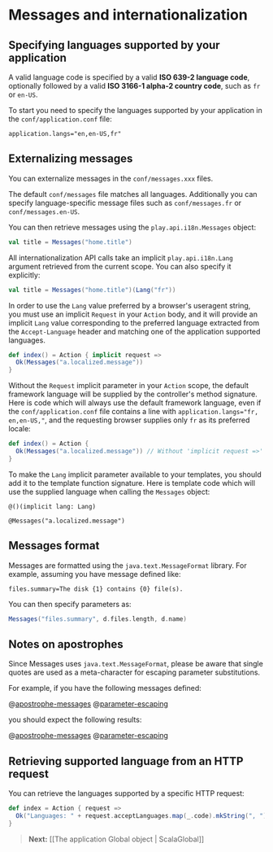 <!--- Copyright (C) 2009-2013 Typesafe Inc. <http://www.typesafe.com> -->
# Messages and internationalization

## Specifying languages supported by your application

A valid language code is specified by a valid **ISO 639-2 language code**, optionally followed by a valid **ISO 3166-1 alpha-2 country code**, such as `fr` or `en-US`.

To start you need to specify the languages supported by your application in the `conf/application.conf` file:

```
application.langs="en,en-US,fr"
```

## Externalizing messages

You can externalize messages in the `conf/messages.xxx` files.

The default `conf/messages` file matches all languages. Additionally you can specify language-specific message files such as `conf/messages.fr` or `conf/messages.en-US`.

You can then retrieve messages using the `play.api.i18n.Messages` object:

```scala
val title = Messages("home.title")
```

All internationalization API calls take an implicit `play.api.i18n.Lang` argument retrieved from the current scope. You can also specify it explicitly:

```scala
val title = Messages("home.title")(Lang("fr"))
```

In order to use the `Lang` value preferred by a browser's useragent string, you must use an implicit `Request` in your `Action` body, and it will provide an implicit `Lang` value corresponding to the preferred language extracted from the `Accept-Language` header and matching one of the application supported languages. 

```scala
def index() = Action { implicit request =>
  Ok(Messages("a.localized.message"))
}
```

Without the `Request` implicit parameter in your `Action` scope, the default framework language will be supplied by the controller's method signature. Here is code which will always use the default framework language, even if the `conf/application.conf` file contains a line with `application.langs="fr, en,en-US,"`, and the requesting browser supplies only `fr` as its preferred locale: 

```scala
def index() = Action {
  Ok(Messages("a.localized.message")) // Without 'implicit request =>' this will always read from the conf/messages file!
}
```

To make the `Lang` implicit parameter available to your templates, you should add it to the template function signature. Here is template code which will use the supplied language when calling the `Messages` object: 

```
@()(implicit lang: Lang)

@Messages("a.localized.message")
```

## Messages format

Messages are formatted using the `java.text.MessageFormat` library. For example, assuming you have message defined like:

```
files.summary=The disk {1} contains {0} file(s).
```

You can then specify parameters as:

```scala
Messages("files.summary", d.files.length, d.name)
```

## Notes on apostrophes

Since Messages uses `java.text.MessageFormat`, please be aware that single quotes are used as a meta-character for escaping parameter substitutions.

For example, if you have the following messages defined:

@[apostrophe-messages](code/scalaguide/i18n/messages)
@[parameter-escaping](code/scalaguide/i18n/messages)

you should expect the following results:

@[apostrophe-messages](code/ScalaI18N.scala)
@[parameter-escaping](code/ScalaI18N.scala)

## Retrieving supported language from an HTTP request

You can retrieve the languages supported by a specific HTTP request:

```scala
def index = Action { request =>
  Ok("Languages: " + request.acceptLanguages.map(_.code).mkString(", "))
}
```

> **Next:** [[The application Global object | ScalaGlobal]]
